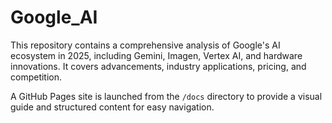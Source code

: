 # Google_AI

This repository contains a comprehensive analysis of Google's AI ecosystem in 2025, including Gemini, Imagen, Vertex AI, and hardware innovations. It covers advancements, industry applications, pricing, and competition. 

A GitHub Pages site is launched from the `/docs` directory to provide a visual guide and structured content for easy navigation.